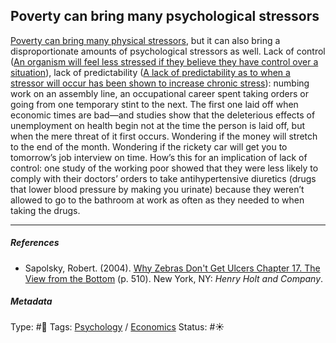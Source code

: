## Poverty can bring many psychological stressors

[Poverty can bring many physical stressors](Poverty%20can%20bring%20many%20physical%20stressors.md), but it can also bring a disproportionate amounts of psychological stressors as well. Lack of control ([An organism will feel less stressed if they believe they have control over a situation](An%20organism%20will%20feel%20less%20stressed%20if%20they%20believe%20they%20have%20control%20over%20a%20situation.md)), lack of predictability ([A lack of predictability as to when a stressor will occur has been shown to increase chronic stress](A%20lack%20of%20predictability%20as%20to%20when%20a%20stressor%20will%20occur%20has%20been%20shown%20to%20increase%20chronic%20stress.md)): numbing work on an assembly line, an occupational career spent taking orders or going from one temporary stint to the next. The first one laid off when economic times are bad—and studies show that the deleterious effects of unemployment on health begin not at the time the person is laid off, but when the mere threat of it first occurs. Wondering if the money will stretch to the end of the month. Wondering if the rickety car will get you to tomorrow’s job interview on time. How’s this for an implication of lack of control: one study of the working poor showed that they were less likely to comply with their doctors’ orders to take antihypertensive diuretics (drugs that lower blood pressure by making you urinate) because they weren’t allowed to go to the bathroom at work as often as they needed to when taking the drugs.

---

##### References

* Sapolsky, Robert. (2004). [Why Zebras Don't Get Ulcers Chapter 17. The View from the Bottom](Why%20Zebras%20Don't%20Get%20Ulcers%20Chapter%2017.%20The%20View%20from%20the%20Bottom.md) (p. 510). New York, NY: *Henry Holt and Company*.

##### Metadata

Type: #🔴 
Tags: [Psychology](Psychology.md) / [Economics]() 
Status: #☀️ 
